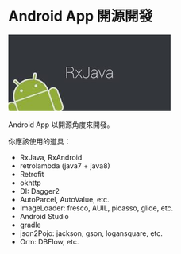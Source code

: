 # Android App 開源開發

![](cover.jpg)

Android App 以開源角度來開發。

你應該使用的道具：

* RxJava, RxAndroid
* retrolambda (java7 + java8)
* Retrofit
* okhttp
* DI: Dagger2
* AutoParcel, AutoValue, etc.
* ImageLoader: fresco, AUIL, picasso, glide, etc.
* Android Studio
* gradle
* json2Pojo: jackson, gson, logansquare, etc.
* Orm: DBFlow, etc.